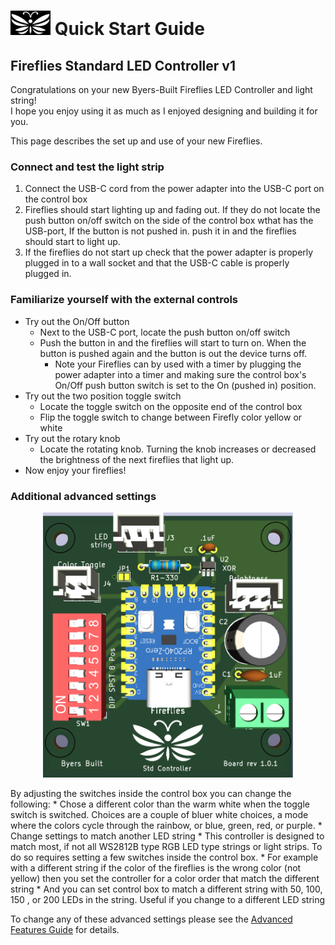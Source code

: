 # <img src="../assets/Firefly_basic_logo.png" width="64">  Quick Start Guide   

## Fireflies Standard LED Controller v1  

Congratulations on your new Byers-Built Fireflies LED Controller and light string!
<br>
I hope you enjoy using it as much as I enjoyed designing and building it for you.

This page describes the set up and use of your new Fireflies.

### Connect and test the light strip
1. Connect the USB-C cord from the power adapter into the USB-C port on the control box
2. Fireflies should start lighting up and fading out.  If they do not locate the push button on/off switch on the side of the control box wthat has the USB-port, If the button is not pushed in. push it in and the fireflies should start to light up.
3. If the fireflies do not start up check that the power adapter is properly plugged in to a wall socket and that the USB-C cable is properly plugged in.
### Familiarize yourself with the external controls
* Try out the On/Off button
  * Next to the USB-C port, locate the push button on/off switch
  * Push the button in and the fireflies will start to turn on.  When the button is pushed again and the button is out the device turns off.
    * Note your Fireflies can by used with a timer by plugging the power adapter into a timer and making sure the control box's On/Off push button switch is set to the On (pushed in) position.
* Try out the two position toggle switch
  * Locate the toggle switch on the opposite end of the control box
  * Flip the toggle switch to change between Firefly color yellow or white
* Try out the rotary knob
  * Locate the rotating knob.  Turning the knob increases or decreased the brightness of the next fireflies that light up.
* Now enjoy your fireflies!

### Additional advanced settings
<p align="center">
<img src="../assets/Firefly_std_board_v1_top.png" width="400">
</p>
By adjusting the switches inside the control box you can change the following:
* Chose a different color than the warm white when the toggle switch is switched.  Choices are a couple of bluer white choices, a mode where the colors cycle through the rainbow, or blue, green, red, or purple.
* Change settings to match another LED string
 * This controller is designed to match most, if not all WS2812B type RGB LED type strings or light strips.  To do so requires setting a few switches inside the control box.
  * For example with a different string if the color of the fireflies is the wrong color (not yellow) then you set the controller for a color order that match the different string
  * And you can set control box to match a different string with 50, 100, 150 , or 200 LEDs in the string.  Useful if you change to a different LED string

To change any of these advanced settings please see the [Advanced Features Guide](./v1_advanced_features) for details.
